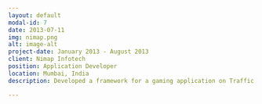 ```yaml
---
layout: default
modal-id: 7
date: 2013-07-11
img: nimap.png
alt: image-alt
project-date: January 2013 - August 2013
client: Nimap Infotech
position: Application Developer
location: Mumbai, India
description: Developed a framework for a gaming application on Traffic Control. Transformed the look and feel by introducing different bonus and also included challenges. 

---
```

